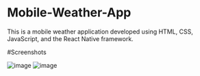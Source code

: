 # Mobile-Weather-App

This is a mobile weather application developed using HTML, CSS, JavaScript, and the React Native framework. 


#Screenshots

![image](https://user-images.githubusercontent.com/61095045/136896525-ae0d8b2a-daf6-4325-b2a5-ab260497b261.png)
![image](https://user-images.githubusercontent.com/61095045/136896534-6240f2a7-e436-4494-a82a-c5aee708de2c.png)
